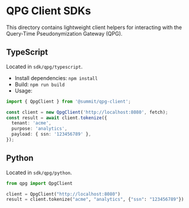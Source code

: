 # QPG Client SDKs

This directory contains lightweight client helpers for interacting with the Query-Time Pseudonymization Gateway (QPG).

## TypeScript

Located in `sdk/qpg/typescript`.

- Install dependencies: `npm install`
- Build: `npm run build`
- Usage:

```ts
import { QpgClient } from '@summit/qpg-client';

const client = new QpgClient('http://localhost:8080', fetch);
const result = await client.tokenize({
  tenant: 'acme',
  purpose: 'analytics',
  payload: { ssn: '123456789' },
});
```

## Python

Located in `sdk/qpg/python`.

```python
from qpg import QpgClient

client = QpgClient("http://localhost:8080")
result = client.tokenize("acme", "analytics", {"ssn": "123456789"})
```
